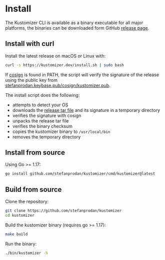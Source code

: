 # Install

The Kustomizer CLI is available as a binary executable for all major platforms,
the binaries can be downloaded form GitHub [release page](https://github.com/stefanprodan/kustomizer/releases).

## Install with curl

Install the latest release on macOS or Linux with:

```bash
curl -s https://kustomizer.dev/install.sh | sudo bash
```

If [cosign](https://github.com/sigstore/cosign) is found in PATH, the script will verify the signature
of the release using the public key from [stefanprodan.keybase.pub/cosign/kustomizer.pub](https://stefanprodan.keybase.pub/cosign/kustomizer.pub).

The install script does the following:

- attempts to detect your OS 
- downloads the [release tar file](https://github.com/stefanprodan/kustomizer/releases) and its signature in a temporary directory 
- verifies the signature with cosign 
- unpacks the release tar file 
- verifies the binary checksum 
- copies the kustomizer binary to `/usr/local/bin`
- removes the temporary directory

## Install from source

Using Go >= 1.17:

```sh
go install github.com/stefanprodan/kustomizer/cmd/kustomizer@latest
```

## Build from source

Clone the repository:

```bash
git clone https://github.com/stefanprodan/kustomizer
cd kustomizer
```

Build the kustomizer binary (requires go >= 1.17):

```bash
make build
```

Run the binary:

```bash
./bin/kustomizer -h
```
